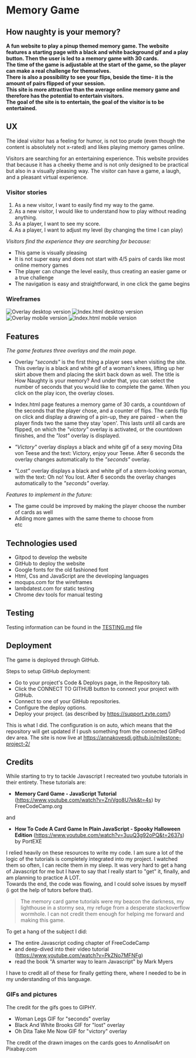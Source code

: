 <h1>Memory Game</h1>

<h2>How naughty is your memory?</h2>

**A fun website to play a pinup themed memory game. The website features a starting page with a black and white background gif and a play button. 
Then the user is led to a  memory game with 30 cards.  
The time of the game is adjustable at the start of the game, so the player can make a real challenge for themselves.  
There is also a possibility to see your flips, beside the time- it is the amount of pairs flipped of your session.  
This site is more attractive than the average online memory game and therefore has the potential to entertain visitors.  
The goal of the site is to entertain, the goal of the visitor is to be entertained.** 

<h2>UX</h2>

The ideal visitor has a feeling for humor, is not too prude (even though the content is absolutely not x-rated)
and likes playing memory games online. 

Visitors are searching for an entertaining experience.
This website provides that because it has a cheeky theme and is not only designed to be practical but also 
in a visually pleasing way. The visitor can have a game, a laugh, and a pleasant virtual experience. 

<h3>Visitor stories</h3>

1. As a new visitor, I want to easily find my way to the game.
2. As a new visitor, I would like to understand how to play without reading anything.
3. As a player, I want to see my score.
4. As a player, I want to adjust my level (by changing the time I can play)

*Visitors find the experience they are searching for because:*
- This game is visually pleasing
- It is not super easy and does not start with 4/5 pairs of cards like most online memory games
- The player can change the level easily, thus creating an easier game or a true challenge
- The navigation is easy and straightforward, in one click the game begins

<h3>Wireframes</h3>

![Overlay desktop version](/assets/img/wireframes/wireframe1.png)
![Index.html desktop version](/assets/img/wireframes/wireframe2.png)
![Overlay mobile version](/assets/img/wireframes/wireframe3.png)
![Index.html mobile version](/assets/img/wireframes/wireframe4.png)

<h2>Features</h2>

*The game features three overlays and the main page.*

- Overlay *"seconds"* is the first thing a player sees when visiting the site. This overlay is a black and white gif of a woman's knees, lifting up her skirt above them and placing the skirt back down as well.
The title is How Naughty is your memory? And under that, you can select the number of seconds that you would like to complete the game. When you click on the play icon, the overlay closes.

- Index.html page features a memory game of 30 cards, a countdown of the seconds that the player chose, and a counter of flips. The cards flip on click and display a drawing of a pin-up, they are paired - when the player finds two
the same they stay 'open'. This lasts until all cards are flipped, on which the *"victory"* overlay is activated, or the countdown finishes, and the *"lost"* overlay is displayed.

- *"Victory"* overlay displays a black and white gif of a sexy moving Dita von Teese and the text: Victory, enjoy your Teese. After 6 seconds the overlay changes automatically to the *"seconds"* overlay.

- *"Lost"* overlay displays a black and white gif of a stern-looking woman, with the text: Oh no! You lost. After 6 seconds the overlay changes automatically to the *"seconds"* overlay.

*Features to implement in the future:*

- The game could be improved by making the player choose the number of cards as well
- Adding more games with the same theme to choose from  
etc

<h2>Technologies used</h2>

- Gitpod to develop the website
- GitHub to deploy the website
- Google fonts for the old fashioned font
- Html, Css and JavaScript are the developing languages
- moqups.com for the wireframes
- lambdatest.com for static testing
- Chrome dev tools for manual testing

<h2>Testing</h2>

Testing information can be found in the [TESTING.md](TESTING.md) file

<h2>Deployment</h2>

The game is deployed through GitHub. 

Steps to setup GitHub deployment:
- Go to your project's Code & Deploys page, in the Repository tab.
- Click the CONNECT TO GITHUB button to connect your project with GitHub. 
- Connect to one of your GitHub repositories. 
- Configure the deploy options.
- Deploy your project.
(as described by https://support.zyte.com/)

This is what I did. The configuration is on auto, which means that the repository will get updated if I push 
something from the connected GitPod dev area. The site is now live at https://annakovesdi.github.io/milestone-project-2/

<h2>Credits</h2>

While starting to try to tackle Javascript I recreated two youtube tutorials in their entirety. These tutorials are: 
- **Memory Card Game - JavaScript Tutorial** (https://www.youtube.com/watch?v=ZniVgo8U7ek&t=4s) by FreeCodeCamp.org  

and 

- **How To Code A Card Game In Plain JavaScript - Spooky Halloween Edition** (https://www.youtube.com/watch?v=3uuQ3g92oPQ&t=2637s) by PortEXE

I relied heavily on these resources to write my code. I am sure a lot of the logic of the tutorials is completely integrated into my project. I watched them so often, I can recite them in my sleep. It was very hard to get 
a hang of Javascript for me but I have to say that I really start to "get" it, finally, and am planning to practice A LOT.  
Towards the end, the code was flowing, and I could solve issues by myself (i got the help of tutors before that).
>The memory card game tutorials were my beacon the darkness, my lighthouse in a stormy sea, my refuge from a desperate stackoverflow wormhole. I can not credit them enough for helping me forward and making this game.

To get a hang of the subject I did: 
- The entire Javascript coding chapter of FreeCodeCamp 
- and deep-dived into their video tutorial (https://www.youtube.com/watch?v=PkZNo7MFNFg)
- read the book "A smarter way to learn Javascript" by Mark Myers 

I have to credit all of these for finally getting there, where I needed to be in my understanding of this language. 

<h3>GIFs and pictures</h3>

The credit for the gifs goes to GIPHY.
- Woman Legs GIF for "seconds" overlay
- Black And White Brooks GIF for "lost" overlay
- Oh Dita Take Me Now GIF for "victory" overlay

The credit of the drawn images on the cards goes to *AnnaliseArt* on Pixabay.com
